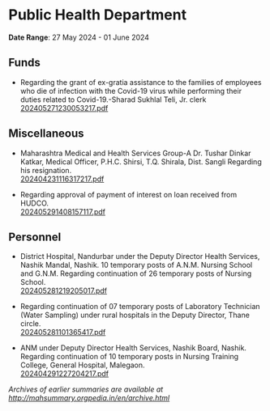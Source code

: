 # Public Health Department

**Date Range**: 27 May 2024 - 01 June 2024


## Funds
- Regarding the grant of ex-gratia assistance to the families of employees who die of infection with the Covid-19 virus while performing their duties related to Covid-19.-Sharad Sukhlal Teli, Jr. clerk\
  [202405271230053217.pdf](https://gr.maharashtra.gov.in/Site/Upload/Government%20Resolutions/English/202405271230053217.pdf)

## Miscellaneous
- Maharashtra Medical and Health Services Group-A  Dr. Tushar Dinkar Katkar, Medical Officer,  P.H.C. Shirsi, T.Q. Shirala, Dist. Sangli Regarding his resignation.\
  [202404231116317217.pdf](https://gr.maharashtra.gov.in/Site/Upload/Government%20Resolutions/English/202404231116317217.pdf)

- Regarding approval of payment of interest on loan received from HUDCO.\
  [202405291408157117.pdf](https://gr.maharashtra.gov.in/Site/Upload/Government%20Resolutions/English/202405291408157117.pdf)

## Personnel
- District Hospital, Nandurbar under the Deputy Director Health Services, Nashik Mandal, Nashik. 10 temporary posts of  A.N.M. Nursing School and G.N.M. Regarding continuation of 26 temporary posts of Nursing School.\
  [202405281219205017.pdf](https://gr.maharashtra.gov.in/Site/Upload/Government%20Resolutions/English/202405281219205017.pdf)

- Regarding continuation of 07 temporary posts of Laboratory Technician (Water Sampling) under rural hospitals in the Deputy Director, Thane circle.\
  [202405281101365417.pdf](https://gr.maharashtra.gov.in/Site/Upload/Government%20Resolutions/English/202405281101365417.pdf)

- ANM under Deputy Director Health Services, Nashik Board, Nashik. Regarding continuation of 10 temporary posts in Nursing Training College, General Hospital, Malegaon.\
  [202404291227204217.pdf](https://gr.maharashtra.gov.in/Site/Upload/Government%20Resolutions/English/202404291227204217.pdf)


*Archives of earlier summaries are available at http://mahsummary.orgpedia.in/en/archive.html*